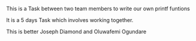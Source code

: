 This is a Task between two team members to write our own printf funtions

It is a 5 days Task which involves working together.

This is better Joseph Diamond and Oluwafemi Ogundare